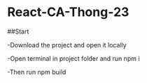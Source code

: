 # React-CA-Thong-23

##Start

-Download the project and open it locally

-Open terminal in project folder and run npm i

-Then run npm build
